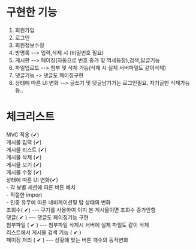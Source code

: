 
구현한 기능
====================
1. 회원가입
2. 로그인 
3. 회원정보수정
4. 방명록 --> 입력,삭제 시 (비밀번호 필요)
5. 게시판 --> 페이징(자동으로 번호 증가 및 꺽세등장),검색,답글기능
6. 파일업로드 --> 첨부 및 삭제 가능(삭제 시 실제 서버파일도 같이삭제)
7. 댓글기능 -> 댓글도 페이징구현
8. 상태에 따른 UI 변화 --> 글쓰기 및 댓글남기기는 로그인필요, 자기글만 삭제가능 등..


체크리스트
===================================
MVC 적용 (✔)  <br>
게시물 입력 (✔)  <br>
게시물 리스트 (✔) <br>
게시물 삭제 (✔)<br>
게시물 보기 (✔)<br>
게시물 수정 (✔)<br>
상태에 따른 UI 변화(✔)<br> 
     -  각 뷰별 세션에 따른 버튼 배치<br>
     -  적절한 import<br>
     -  인증 유무에 따른 네비게이션및 탑 상태의 변화<br> 
조회수( ✔) --- 쿠기를 사용하여 이미 본 게시물이면 조회수 증가안함<br>
댓글( ✔ ) --- 댓글도 페이징기능 구현<br>
첨부파일 ( ✔ ) --- 첨부파일 삭제시 서버에 실제 파일도 같이 삭제<br>
리스트에서 게시물 검색 기능 ( ✔ )<br>
페이징 처리  ( ✔ ) --- 상황에 맞는 버튼 개수의 동적변화
